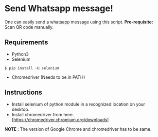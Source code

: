 # Send Whatsapp message!

One can easily send a whatsapp message using this script.
**Pre-requisite:** Scan QR code manually.


## Requirements

- Python3
- Selenium
```console
$ pip install -U selenium
```
- Chromedriver (Needs to be in PATH)

## Instructions

- Install selenium of python module in a recognized location on your desktop.
- Install chromedriver from here. [https://chromedriver.chromium.org/downloads]

**NOTE :** The version of Google Chrome and chromedriver has to be same.
